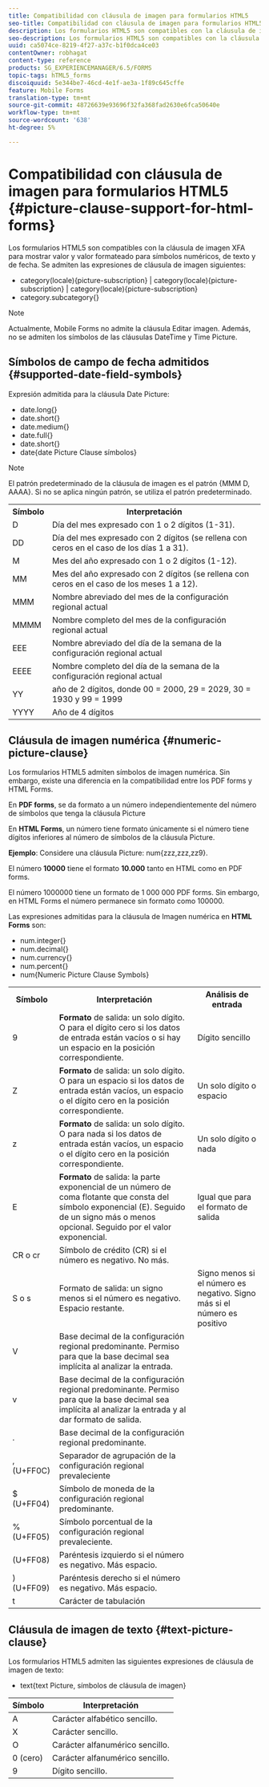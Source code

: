 ```yaml
---
title: Compatibilidad con cláusula de imagen para formularios HTML5
seo-title: Compatibilidad con cláusula de imagen para formularios HTML5
description: Los formularios HTML5 son compatibles con la cláusula de imagen XFA para mostrar valor y valor formateado para símbolos numéricos, de texto y de fecha.
seo-description: Los formularios HTML5 son compatibles con la cláusula de imagen XFA para mostrar valor y valor formateado para símbolos numéricos, de texto y de fecha.
uuid: ca5074ce-8219-4f27-a37c-b1f0dca4ce03
contentOwner: robhagat
content-type: reference
products: SG_EXPERIENCEMANAGER/6.5/FORMS
topic-tags: hTML5_forms
discoiquuid: 5e344be7-46cd-4e1f-ae3a-1f89c645cffe
feature: Mobile Forms
translation-type: tm+mt
source-git-commit: 48726639e93696f32fa368fad2630e6fca50640e
workflow-type: tm+mt
source-wordcount: '638'
ht-degree: 5%

---
```



# Compatibilidad con cláusula de imagen para formularios HTML5 {#picture-clause-support-for-html-forms}

Los formularios HTML5 son compatibles con la cláusula de imagen XFA para mostrar valor y valor formateado para símbolos numéricos, de texto y de fecha. Se admiten las expresiones de cláusula de imagen siguientes:

* category(locale){picture-subscription} | category(locale){picture-subscription} | category(locale){picture-subscription}
* category.subcategory{}

>[!NOTE]
>
>Actualmente, Mobile Forms no admite la cláusula Editar imagen. Además, no se admiten los símbolos de las cláusulas DateTime y Time Picture.

## Símbolos de campo de fecha admitidos {#supported-date-field-symbols}

Expresión admitida para la cláusula Date Picture:

* date.long{}
* date.short{}
* date.medium{}
* date.full{}
* date.short{}
* date{date Picture Clause símbolos}

>[!NOTE]
>
>El patrón predeterminado de la cláusula de imagen es el patrón {MMM D, AAAA}. Si no se aplica ningún patrón, se utiliza el patrón predeterminado.

<table>
 <tbody>
  <tr>
   <th><strong>Símbolo</strong></th>
   <th>Interpretación</th>
  </tr>
  <tr>
   <td>D</td>
   <td>Día del mes expresado con 1 o 2 dígitos (1-31).</td>
  </tr>
  <tr>
   <td>DD</td>
   <td>Día del mes expresado con 2 dígitos (se rellena con ceros en el caso de los días 1 a 31).<br /> </td>
  </tr>
  <tr>
   <td>M</td>
   <td>Mes del año expresado con 1 o 2 dígitos (1-12).<br /> </td>
  </tr>
  <tr>
   <td>MM</td>
   <td>Mes del año expresado con 2 dígitos (se rellena con ceros en el caso de los meses 1 a 12).<br /> </td>
  </tr>
  <tr>
   <td>MMM</td>
   <td>Nombre abreviado del mes de la configuración regional actual<br /> </td>
  </tr>
  <tr>
   <td>MMMM</td>
   <td>Nombre completo del mes de la configuración regional actual<br /> </td>
  </tr>
  <tr>
   <td>EEE</td>
   <td>Nombre abreviado del día de la semana de la configuración regional actual<br /> </td>
  </tr>
  <tr>
   <td>EEEE</td>
   <td>Nombre completo del día de la semana de la configuración regional actual<br /> </td>
  </tr>
  <tr>
   <td>YY</td>
   <td>año de 2 dígitos, donde 00 = 2000, 29 = 2029, 30 = 1930 y 99 = 1999<br /> </td>
  </tr>
  <tr>
   <td>YYYY</td>
   <td>Año de 4 dígitos<br /> </td>
  </tr>
 </tbody>
</table>

## Cláusula de imagen numérica {#numeric-picture-clause}

Los formularios HTML5 admiten símbolos de imagen numérica. Sin embargo, existe una diferencia en la compatibilidad entre los PDF forms y HTML Forms.

En **PDF forms**, se da formato a un número independientemente del número de símbolos que tenga la cláusula Picture

En **HTML Forms**, un número tiene formato únicamente si el número tiene dígitos inferiores al número de símbolos de la cláusula Picture.

**Ejemplo**: Considere una cláusula Picture: num{zzz,zzz,zz9}.

El número **10000** tiene el formato **10.000** tanto en HTML como en PDF forms.

El número 1000000 tiene un formato de 1 000 000 PDF forms. Sin embargo, en HTML Forms el número permanece sin formato como 100000.

Las expresiones admitidas para la cláusula de Imagen numérica en **HTML Forms** son:

* num.integer{}
* num.decimal{}
* num.currency{}
* num.percent{}
* num{Numeric Picture Clause Symbols}

<table>
 <tbody>
  <tr>
   <th><strong>Símbolo</strong></th>
   <th><strong>Interpretación</strong></th>
   <th>Análisis de entrada</th>
  </tr>
  <tr>
   <td>9</td>
   <td><strong>Formato</strong> de salida: un solo dígito. O para el dígito cero si los datos de entrada están vacíos o si hay un espacio en la posición correspondiente.<br /> </td>
   <td>Dígito sencillo</td>
  </tr>
  <tr>
   <td>Z</td>
   <td><strong>Formato</strong> de salida: un solo dígito. O para un espacio si los datos de entrada están vacíos, un espacio o el dígito cero en la posición correspondiente.<br /> </td>
   <td>Un solo dígito o espacio</td>
  </tr>
  <tr>
   <td>z</td>
   <td><strong>Formato</strong> de salida: un solo dígito. O para nada si los datos de entrada están vacíos, un espacio o el dígito cero en la posición correspondiente.<br /> </td>
   <td>Un solo dígito o nada</td>
  </tr>
  <tr>
   <td>E</td>
   <td><strong>Formato</strong> de salida: la parte exponencial de un número de coma flotante que consta del símbolo exponencial (E). Seguido de un signo más o menos opcional. Seguido por el valor exponencial.<br /> </td>
   <td>Igual que para el formato de salida</td>
  </tr>
  <tr>
   <td>CR o cr<br /> </td>
   <td>Símbolo de crédito (CR) si el número es negativo. No más.</td>
   <td><br type="_moz" /> </td>
  </tr>
  <tr>
   <td>S o s<br /> </td>
   <td>Formato de salida: un signo menos si el número es negativo. Espacio restante.<br /> </td>
   <td>Signo menos si el número es negativo. Signo más si el número es positivo</td>
  </tr>
  <tr>
   <td>V</td>
   <td>Base decimal de la configuración regional predominante. Permiso para que la base decimal sea implícita al analizar la entrada.</td>
   <td><br type="_moz" /> </td>
  </tr>
  <tr>
   <td>v</td>
   <td>Base decimal de la configuración regional predominante. Permiso para que la base decimal sea implícita al analizar la entrada y al dar formato de salida.</td>
   <td><br type="_moz" /> </td>
  </tr>
  <tr>
   <td>.</td>
   <td>Base decimal de la configuración regional predominante.</td>
   <td><br type="_moz" /> </td>
  </tr>
  <tr>
   <td>, (U+FF0C)</td>
   <td>Separador de agrupación de la configuración regional prevaleciente</td>
   <td><br type="_moz" /> </td>
  </tr>
  <tr>
   <td>$ (U+FF04)</td>
   <td>Símbolo de moneda de la configuración regional predominante.</td>
   <td><br type="_moz" /> </td>
  </tr>
  <tr>
   <td>% (U+FF05)</td>
   <td>Símbolo porcentual de la configuración regional prevaleciente.</td>
   <td><br type="_moz" /> </td>
  </tr>
  <tr>
   <td>(U+FF08)</td>
   <td>Paréntesis izquierdo si el número es negativo. Más espacio.</td>
   <td><br type="_moz" /> </td>
  </tr>
  <tr>
   <td>) (U+FF09)</td>
   <td>Paréntesis derecho si el número es negativo. Más espacio.</td>
   <td><br type="_moz" /> </td>
  </tr>
  <tr>
   <td>t</td>
   <td>Carácter de tabulación</td>
   <td><br type="_moz" /> </td>
  </tr>
 </tbody>
</table>

## Cláusula de imagen de texto {#text-picture-clause}

Los formularios HTML5 admiten las siguientes expresiones de cláusula de imagen de texto:

* text{text Picture, símbolos de cláusula de imagen}

| **Símbolo** | **Interpretación** |
|---|---|
| A | Carácter alfabético sencillo. |
| X | Carácter sencillo. |
| O | Carácter alfanumérico sencillo. |
| 0 (cero) | Carácter alfanumérico sencillo. |
| 9 | Dígito sencillo. |
